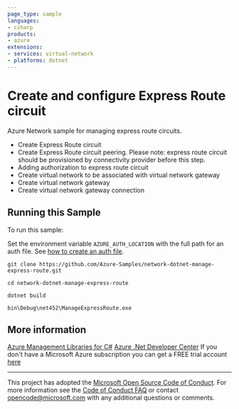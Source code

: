 ```yaml
---
page_type: sample
languages:
- csharp
products:
- azure
extensions:
- services: virtual-network
- platforms: dotnet
---
```


# Create and configure Express Route circuit #

 Azure Network sample for managing express route circuits.
  - Create Express Route circuit
  - Create Express Route circuit peering. Please note: express route circuit should be provisioned by connectivity provider before this step.
  - Adding authorization to express route circuit
  - Create virtual network to be associated with virtual network gateway
  - Create virtual network gateway
  - Create virtual network gateway connection


## Running this Sample ##

To run this sample:

Set the environment variable `AZURE_AUTH_LOCATION` with the full path for an auth file. See [how to create an auth file](https://github.com/Azure/azure-libraries-for-net/blob/master/AUTH.md).

    git clone https://github.com/Azure-Samples/network-dotnet-manage-express-route.git

    cd network-dotnet-manage-express-route

    dotnet build

    bin\Debug\net452\ManageExpressRoute.exe

## More information ##

[Azure Management Libraries for C#](https://github.com/Azure/azure-sdk-for-net/tree/Fluent)
[Azure .Net Developer Center](https://azure.microsoft.com/en-us/develop/net/)
If you don't have a Microsoft Azure subscription you can get a FREE trial account [here](http://go.microsoft.com/fwlink/?LinkId=330212)

---

This project has adopted the [Microsoft Open Source Code of Conduct](https://opensource.microsoft.com/codeofconduct/). For more information see the [Code of Conduct FAQ](https://opensource.microsoft.com/codeofconduct/faq/) or contact [opencode@microsoft.com](mailto:opencode@microsoft.com) with any additional questions or comments.